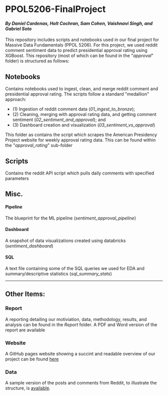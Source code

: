 # PPOL5206-FinalProject
#### *By  Daniel Cardenas, Holt Cochran, Sam Cohen, Vaishnavi Singh, and Gabriel Soto* ####
This repository includes scripts and notebooks used in our final project for Massive Data Fundamentals (PPOL 5206). For this project, we used reddit comment sentiment data to predict presidential approval rating using XGBoost. This repository (most of which can be found in the "*approval*" folder) is structured as follows:

## Notebooks
Contains notebooks used to ingest, clean, and merge reddit comment and presidential approval rating. The scripts follow a standard "medallion" approach: 
- (1) Ingestion of reddit comment data (*01_ingest_to_bronze*);
- (2) Cleaning, merging with approval rating data, and getting comment sentiment (*02_sentiment_and_approval*); and
- (3) Dashboard creation and visualization (*03_sentiment_vs_approval*)

This folder as contains the script which scrapes the American Presidency Project website for weekly approval rating data. This can be found within the "*approval_rating*" sub-folder

## Scripts
Contains the reddit API script which pulls daily comments with specified parameters

## Misc. 
#### Pipeline
The blueprint for the ML pipeline (*sentiment_approval_pipeline*)

#### Dashboard
A snapshot of data visualizations created using databricks (*sentiment_dashboard*)

#### SQL
A text file containing some of the SQL queries we used for EDA and summary/descriptive statistics (*sql_summary_stats*)

---
## Other Items:
### Report 
A reporting detailing our motiviation, data, methodology, results, and analysis can be found in the *Report* folder. A PDF and Word version of the report are available

### Website
A GitHub pages website showing a succint and readable overview of our project can be found [here](https://sec178.github.io/ppol5206_presapproval.github.io/)

### Data
A sample version of the posts and comments from Reddit, to illustrate the structure, is [available](approval/data).
